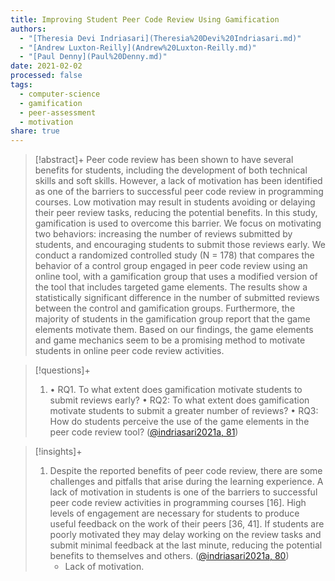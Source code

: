```yaml
---
title: Improving Student Peer Code Review Using Gamification
authors:
  - "[Theresia Devi Indriasari](Theresia%20Devi%20Indriasari.md)"
  - "[Andrew Luxton-Reilly](Andrew%20Luxton-Reilly.md)"
  - "[Paul Denny](Paul%20Denny.md)"
date: 2021-02-02
processed: false
tags:
  - computer-science
  - gamification
  - peer-assessment
  - motivation
share: true
---
```


> [!abstract]+
> Peer code review has been shown to have several benefits for students, including the development of both technical skills and soft skills. However, a lack of motivation has been identified as one of the barriers to successful peer code review in programming courses. Low motivation may result in students avoiding or delaying their peer review tasks, reducing the potential benefits. In this study, gamification is used to overcome this barrier. We focus on motivating two behaviors: increasing the number of reviews submitted by students, and encouraging students to submit those reviews early. We conduct a randomized controlled study (N = 178) that compares the behavior of a control group engaged in peer code review using an online tool, with a gamification group that uses a modified version of the tool that includes targeted game elements. The results show a statistically significant difference in the number of submitted reviews between the control and gamification groups. Furthermore, the majority of students in the gamification group report that the game elements motivate them. Based on our findings, the game elements and game mechanics seem to be a promising method to motivate students in online peer code review activities.

> [!questions]+ 
> 1. • RQ1. To what extent does gamification motivate students to submit reviews early? • RQ2: To what extent does gamification motivate students to submit a greater number of reviews? • RQ3: How do students perceive the use of the game elements in the peer code review tool? ([@indriasari2021a, 81](zotero://open-pdf/library/items/UWAPHUTR?page=2&annotation=I6MDJB8H))



> [!insights]+ 
> 1. Despite the reported benefits of peer code review, there are some challenges and pitfalls that arise during the learning experience. A lack of motivation in students is one of the barriers to successful peer code review activities in programming courses [16]. High levels of engagement are necessary for students to produce useful feedback on the work of their peers [36, 41]. If students are poorly motivated they may delay working on the review tasks and submit minimal feedback at the last minute, reducing the potential benefits to themselves and others. ([@indriasari2021a, 80](zotero://open-pdf/library/items/UWAPHUTR?page=1&annotation=9DMYD7EZ))
>    - Lack of motivation.
